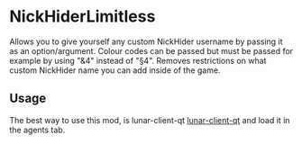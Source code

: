 # NickHiderLimitless
Allows you to give yourself any custom NickHider username by passing it as an option/argument. Colour codes can be passed but must be passed for example by using "&4" instead of "§4".
Removes restrictions on what custom NickHider name you can add inside of the game.
## Usage
The best way to use this mod, is lunar-client-qt [lunar-client-qt](https://github.com/Youded-byte/lunar-client-qt) and load it in the agents tab.